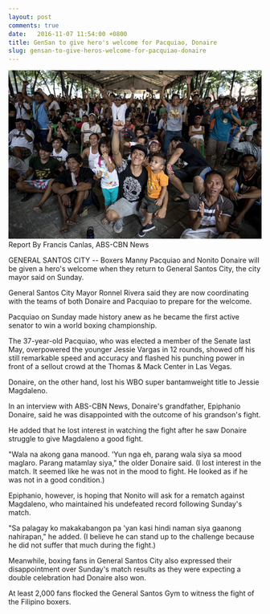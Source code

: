 ```yaml
---
layout: post
comments: true
date:   2016-11-07 11:54:00 +0800
title: GenSan to give hero's welcome for Pacquiao, Donaire
slug: gensan-to-give-heros-welcome-for-pacquiao-donaire
---
```


![Pacquiao Donaire Gensan Welcome](/img/blog/pacquiao-donaire-welcome.jpg)   
Report By Francis Canlas, ABS-CBN News

GENERAL SANTOS CITY -- Boxers Manny Pacquiao and Nonito Donaire will be given a hero's welcome when they return to General Santos City, the city mayor said on Sunday.

General Santos City Mayor Ronnel Rivera said they are now coordinating with the teams of both Donaire and Pacquiao to prepare for the welcome.

Pacquiao on Sunday made history anew as he became the first active senator to win a world boxing championship.

The 37-year-old Pacquiao, who was elected a member of the Senate last May, overpowered the younger Jessie Vargas in 12 rounds, showed off his still remarkable speed and accuracy and flashed his punching power in front of a sellout crowd at the Thomas & Mack Center in Las Vegas.

Donaire, on the other hand, lost his WBO super bantamweight title to Jessie Magdaleno.

In an interview with ABS-CBN News, Donaire's grandfather, Epiphanio Donaire, said he was disappointed with the outcome of his grandson's fight.

He added that he lost interest in watching the fight after he saw Donaire struggle to give Magdaleno a good fight.

"Wala na akong gana manood. 'Yun nga eh, parang wala siya sa mood maglaro. Parang matamlay siya," the older Donaire said.
(I lost interest in the match. It seemed like he was not in the mood to fight. He looked as if he was not in a good condition.)

Epiphanio, however, is hoping that Nonito will ask for a rematch against Magdaleno, who maintained his undefeated record following Sunday's match.

"Sa palagay ko makakabangon pa 'yan kasi hindi naman siya gaanong nahirapan," he added.
(I believe he can stand up to the challenge because he did not suffer that much during the fight.)

Meanwhile, boxing fans in General Santos City also expressed their disappointment over Sunday's match results as they were expecting a double celebration had Donaire also won.

At least 2,000 fans flocked the General Santos Gym to witness the fight of the Filipino boxers.
